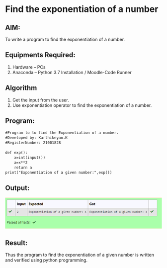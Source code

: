 # Find the exponentiation of a number

## AIM:
To write a program to find the exponentiation of a number.

## Equipments Required:
1. Hardware – PCs
2. Anaconda – Python 3.7 Installation / Moodle-Code Runner

## Algorithm
1. Get the input from the user.
2. Use exponentiation operator to find the exponentiation of a number.

## Program:
```
#Program to to find the Exponentiation of a number.
#Developed by: Karthikeyan.K
#RegisterNumber: 21001828

def exp():
    x=int(input())
    a=x**2
    return a 
print("Exponentiation of a given number:",exp()) 

```

## Output:
![exponentiation of a number](outputex06.png)


## Result:
Thus the program to find the exponentiation of a given number is written and verified using python programming.
